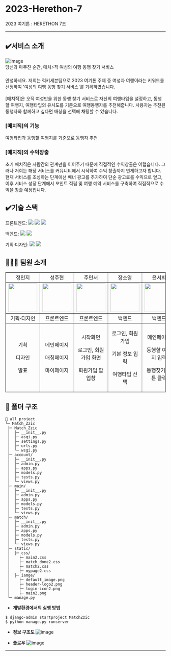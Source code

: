 # 2023-Herethon-7
2023 여기톤 : HERETHON 7조
<hr/>

## ✔️서비스 소개 
  ![image](https://github.com/2023-HERETHON/2023-Herethon-7/assets/102652293/0f123f68-6bea-487e-b727-038f935c8044)
  <br>당신과 마주친 순간, 매치⚡직 여성의 여행 동행 찾기 서비스</br>
  <br>안녕하세요. 저희는 럭키세븐팀으로 2023 여기톤 주제 중 여성과 여행이라는 키워드를 선정하여 '여성의 여행 동행 찾기 서비스'를 기획하였습니다. </br>
  <br>[매치직]은 오직 여성만을 위한 동행 찾기 서비스로 자신의 여행타입을 설정하고, 동행할 여행지, 여행타입의 유사도를 기준으로 여행동행자를 추천해줍니다. 사용자는 추천된 동행자와 함께하고 싶다면 매칭을 선택해 채팅할 수 있습니다. </br>

### [매치직]의 기능 
여행타입과 동행할 여행지를 기준으로 동행자 추천

### [매치직]의 수익창출
초기 매치직은 사람간의 관계만을 이어주기 때문에 직접적인 수익창출은 어렵습니다. 그러나 저희는 해당 서비스를 커뮤니티에서 시작하여 수익 창출까지 연계하고자 합니다. 
현재 서비스를 조성하는 단계에선 배너 광고를 추가하여 단순 광고료를 수익으로 얻고, 이후 서비스 성장 단계에서 포인트 적립 및 여행 예약 서비스를 구축하여 직접적으로 수익을 창출 예정입니다.

## ✔️기술 스택
  <span>프론트엔드: </span> <img src="https://img.shields.io/badge/html-E34F26?style=for-the-badge&logo=html5&logoColor=white"> <img src="https://img.shields.io/badge/css-1572B6?style=for-the-badge&logo=css3&logoColor=white"> <img src="https://img.shields.io/badge/javascript-F7DF1E?style=for-the-badge&logo=javascript&logoColor=black">

  <span>백엔드: </span><img src="https://img.shields.io/badge/python-3776AB?style=for-the-badge&logo=python&logoColor=white"> <img src="https://img.shields.io/badge/django-092E20?style=for-the-badge&logo=Django&logoColor=white">

  <span>기획·디자인: </span> <img src="https://img.shields.io/badge/figma-F24E1E?style=for-the-badge&logo=figma&logoColor=white"> <img src="https://img.shields.io/badge/github-181717?style=for-the-badge&logo=github&logoColor=white">

## 🧑‍🤝‍🧑 팀원 소개 
  <table border="" cellspacing="0" cellpadding="0" width="100%">
  <tr width="100%">
  <td align="center">정민지</a></td>
  <td align="center">성주현</a></td>
  <td align="center">주민서</a></td>
  <td align="center">장소영</a></td>
  <td align="center">윤서희</a></td>
  <td align="center">이채현</a></td> 
  </tr>
  <tr>
  <td  align="center"><a href="https://imgbb.com/"><img src="https://github.com/2023-HERETHON/2023-Herethon-7/assets/102652293/8e057e77-d785-404a-8887-6fcdd4cfbbce" border="0" width="90px"></a></td>
  <td  align="center"><a href="https://imgbb.com/"><img src="https://github.com/2023-HERETHON/2023-Herethon-7/assets/102652293/80c76c5e-6174-41a0-8f23-5343b6fcbf6a" border="0" width="90px"></a></td>
  <td  align="center"><a href="https://imgbb.com/"><img src="https://github.com/2023-HERETHON/2023-Herethon-7/assets/102652293/22aa33ff-0674-4e5e-8e09-2f4e17f5805d" border="0" width="90px"></a></td>
  <td  align="center"><a href="https://imgbb.com/"><img src="https://github.com/2023-HERETHON/2023-Herethon-7/assets/102652293/9bad79a5-89c2-4452-b48c-398d8ad80e07" border="0" width="90px"></a></td>
  <td  align="center"><a href="https://imgbb.com/"><img src="https://github.com/2023-HERETHON/2023-Herethon-7/assets/102652293/077d95a0-1b16-4748-9ac6-9d2eb1b2f20c" border="0" width="90px"></a></td>
  <td  align="center"><a href="https://imgbb.com/"><img src="https://github.com/2023-HERETHON/2023-Herethon-7/assets/102652293/937230fe-b26a-4c82-a740-f336566a8e78" border="0" width="90px"></a></td>
</tr>
  <tr width="100%">
  <td  align="center">기획·디자인</td>
  <td  align="center">프론트엔드</td>
  <td  align="center">프론트엔드</td>
  <td  align="center">백엔드</td>
  <td  align="center">백엔드</td>
  <td  align="center">백엔드</td>
     </tr>
      <tr width="100%">
       <td  align="center"><p>기획</p><p>디자인</p><p>발표</p></td>
       <td  align="center"><p>메인페이지</p><p>매칭페이지</p><p>마이페이지</p></td>
       <td  align="center"><p>시작화면</p><p>로그인, 회원가입 화면</p><p>회원가입 팝업창</p></td>
       <td  align="center"><p>로그인, 회원가입</p><p>기본 정보 입력</p><p>여행타입 선택</p></td>
       <td  align="center"><p>메인페이지</p><p>동행할 여행지 입력</p><p>동행찾기 버튼 클릭</p></td>
       <td  align="center"><p>동행 매칭페이지</p><p>동행자 선택</p><p>오픈채팅</p></td>
     </tr>
  </table>

## 📁 폴더 구조

  ```
  📂 all_project
  └─ Match_Zzic
   ├─ Match_Zzic
   │  ├─ __init__.py
   │  ├─ asgi.py
   │  ├─ settings.py
   │  ├─ urls.py
   │  └─ wsgi.py
   ├─ account/
   │  ├─ __init__.py
   │  ├─ admin.py
   │  ├─ apps.py
   │  ├─ models.py
   │  ├─ tests.py
   │  └─ views.py
   ├─ main/
   │  ├─ __init__.py
   │  ├─ admin.py
   │  ├─ apps.py
   │  ├─ models.py
   │  ├─ tests.py
   │  └─ views.py
   ├─ match/
   │  ├─ __init__.py
   │  ├─ admin.py
   │  ├─ apps.py
   │  ├─ models.py
   │  ├─ tests.py
   │  └─ views.py
   ├─ static/
   │  ├─ css/
   │    ├─ main2.css
   │    ├─ match_done2.css
   │    ├─ match2.css
   │    ├─ mypage2.css
   │  ├─ iamge/
   │    ├─ default_image.png
   │    ├─ header-logo2.png
   │    ├─ login-icon2.png
   │    ├─ main2.png
   └─ manage.py
  ```

  - **개발환경에서의 실행 방법**
  ```
  $ django-admin startproject MatchZzic
  $ python manage.py runserver
  ```
- **정보 구조도**
  ![image](https://github.com/2023-HERETHON/2023-Herethon-7/assets/102652293/2c2788db-a1d9-4cc8-9911-af958b657b33)

- **플로우**
  ![image](https://github.com/2023-HERETHON/2023-Herethon-7/assets/102652293/ff88863f-9901-4c44-aae5-e491bd6e8342)

<hr/>
